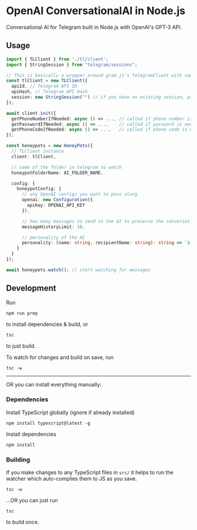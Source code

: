 # OpenAI ConversationalAI in Node.js

Conversational AI for Telegram built in Node.js with OpenAI's GPT-3 API.

## Usage

``` typescript
import { TLClient } from './tl/client';
import { StringSession } from "telegram/sessions";

// This is basically a wrapper around gram.js's TelegramClient with some helpful methods
const tlClient = new TLClient({ 
  apiId, // Telegram API ID
  apiHash, // Telegram API Hash
  session: new StringSession("") // if you have an existing session, pass it here to skip the login
});

await client.init({
  getPhoneNumberIfNeeded: async () => ..., // called if phone number is needed
  getPasswordIfNeeded: async () => ...,    // called if password is needed
  getPhoneCodeIfNeeded: async () => ...,   // called if phone code is needed
});

const honeypots = new HoneyPots({
  // TLClient instance
  client: tlClient,

  // name of the folder in telegram to watch
  honeypotFolderName: AI_FOLDER_NAME,

  config: {
    honeypotConfig: {
      // any OpenAI configs you want to pass along.
      openai: new Configuration({
        apiKey: OPENAI_API_KEY
      }),

      // how many messages to send to the AI to preserve the conversation
      messageHistoryLimit: 10, 

      // personality of the AI
      personality: (name: string, recipientName: string): string => `${name} is a friend that enjoys hockey and lives in Canada. ${name} is a bit grumpy, and is always mad at the neighborhood kids, for making too much noise.`,
    }
  }
});

await honeypots.watch(); // start watching for messages
```

## Development
Run 
```
npm run prep
```
to install dependencies & build, or
```
tsc
```
to just build.

To watch for changes and build on save, run
```
tsc -w
```

-----

OR you can install everything manually:

### Dependencies
Install TypeScript globally (ignore if already installed)
```
npm install typescript@latest -g
```
Install dependencies
```
npm install
```

### Building
If you make changes to any TypeScript files in `src/` it helps to run the watcher which auto-complies them to JS as you save.
```
tsc -w
```
...OR you can just run 
```
tsc
```
to build once.

